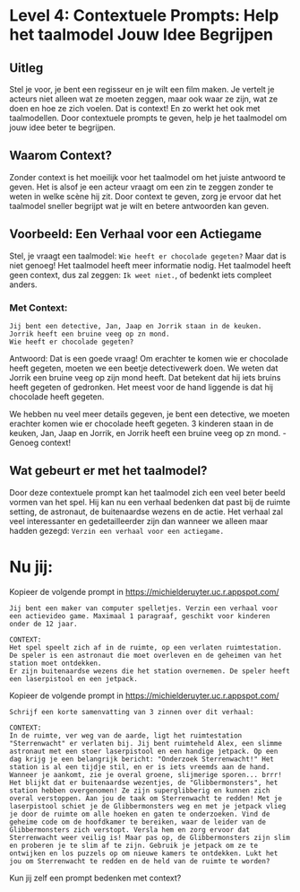 # Level 4: Contextuele Prompts: Help het taalmodel Jouw Idee Begrijpen

## Uitleg
Stel je voor, je bent een regisseur en je wilt een film maken. Je vertelt je acteurs niet alleen wat ze moeten zeggen, maar ook waar ze zijn, wat ze doen en hoe ze zich voelen. Dat is context! En zo werkt het ook met taalmodellen. Door contextuele prompts te geven, help je het taalmodel om jouw idee beter te begrijpen.

## Waarom Context?

Zonder context is het moeilijk voor het taalmodel om het juiste antwoord te geven. Het is alsof je een acteur vraagt om een zin te zeggen zonder te weten in welke scène hij zit. Door context te geven, zorg je ervoor dat het taalmodel sneller begrijpt wat je wilt en betere antwoorden kan geven.

## Voorbeeld: Een Verhaal voor een Actiegame

Stel, je vraagt een taalmodel: `Wie heeft er chocolade gegeten?` Maar dat is niet genoeg! Het taalmodel heeft meer informatie nodig.
Het taalmodel heeft geen context, dus zal zeggen: `Ik weet niet.`, of bedenkt iets compleet anders.

### Met Context:

```
Jij bent een detective, Jan, Jaap en Jorrik staan in de keuken.
Jorrik heeft een bruine veeg op zn mond.
Wie heeft er chocolade gegeten? 
```
Antwoord:
    Dat is een goede vraag! Om erachter te komen wie er chocolade heeft gegeten, moeten we een beetje detectivewerk doen.
    We weten dat Jorrik een bruine veeg op zijn mond heeft. Dat betekent dat hij iets bruins heeft gegeten of gedronken. Het meest voor de hand liggende is dat hij chocolade heeft gegeten.

We hebben nu veel meer details gegeven, je bent een detective, we moeten erachter komen wie er chocolade heeft gegeten.
3 kinderen staan in de keuken, Jan, Jaap en Jorrik, en Jorrik heeft een bruine veeg op zn mond. - Genoeg context!

## Wat gebeurt er met het taalmodel?

Door deze contextuele prompt kan het taalmodel zich een veel beter beeld vormen van het spel. Hij kan nu een verhaal bedenken dat past bij de ruimte setting, de astronaut, de buitenaardse wezens en de actie. Het verhaal zal veel interessanter en gedetailleerder zijn dan wanneer we alleen maar hadden gezegd: `Verzin een verhaal voor een actiegame.`

# Nu jij:
Kopieer de volgende prompt in https://michielderuyter.uc.r.appspot.com/

    Jij bent een maker van computer spelletjes. Verzin een verhaal voor een actievideo game. Maximaal 1 paragraaf, geschikt voor kinderen onder de 12 jaar.

    CONTEXT:
    Het spel speelt zich af in de ruimte, op een verlaten ruimtestation. De speler is een astronaut die moet overleven en de geheimen van het station moet ontdekken.
    Er zijn buitenaardse wezens die het station overnemen. De speler heeft een laserpistool en een jetpack.

Kopieer de volgende prompt in https://michielderuyter.uc.r.appspot.com/

    Schrijf een korte samenvatting van 3 zinnen over dit verhaal:

    CONTEXT:
    In de ruimte, ver weg van de aarde, ligt het ruimtestation "Sterrenwacht" er verlaten bij. Jij bent ruimteheld Alex, een slimme astronaut met een stoer laserpistool en een handige jetpack. Op een dag krijg je een belangrijk bericht: "Onderzoek Sterrenwacht!" Het station is al een tijdje stil, en er is iets vreemds aan de hand. Wanneer je aankomt, zie je overal groene, slijmerige sporen... brrr! Het blijkt dat er buitenaardse wezentjes, de "Glibbermonsters", het station hebben overgenomen! Ze zijn superglibberig en kunnen zich overal verstoppen. Aan jou de taak om Sterrenwacht te redden! Met je laserpistool schiet je de Glibbermonsters weg en met je jetpack vlieg je door de ruimte om alle hoeken en gaten te onderzoeken. Vind de geheime code om de hoofdkamer te bereiken, waar de leider van de Glibbermonsters zich verstopt. Versla hem en zorg ervoor dat Sterrenwacht weer veilig is! Maar pas op, de Glibbermonsters zijn slim en proberen je te slim af te zijn. Gebruik je jetpack om ze te ontwijken en los puzzels op om nieuwe kamers te ontdekken. Lukt het jou om Sterrenwacht te redden en de held van de ruimte te worden?

Kun jij zelf een prompt bedenken met context?